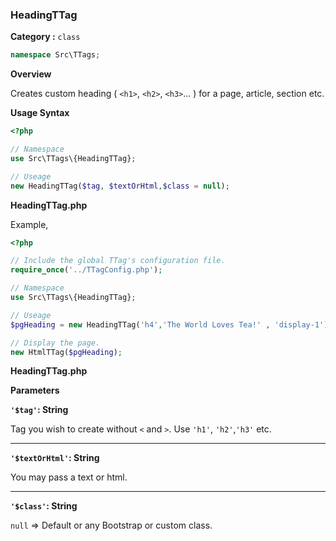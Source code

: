 <h3 class="display-4 mb-5">HeadingTTag</h3>


**Category :** `class`

```php
namespace Src\TTags;
```


**Overview**

Creates custom heading ( `<h1>`, `<h2>`, `<h3>`... ) for a page, article, section etc.

**Usage Syntax**

```php
<?php 

// Namespace
use Src\TTags\{HeadingTTag};

// Useage
new HeadingTTag($tag, $textOrHtml,$class = null);

```
<p class = "ttag-code-caption text-muted"><b>HeadingTTag.php</b></p>

Example,


```php
<?php 

// Include the global TTag's configuration file.
require_once('../TTagConfig.php');

// Namespace
use Src\TTags\{HeadingTTag};

// Useage
$pgHeading = new HeadingTTag('h4','The World Loves Tea!' , 'display-1');

// Display the page.
new HtmlTTag($pgHeading);

```
<p class = "ttag-code-caption text-muted"><b>HeadingTTag.php</b></p>

**Parameters**

**`'$tag'`: String**

Tag you wish to create without `<` and `>`. Use `'h1'`, `'h2'`,`'h3'` etc.

---

**`'$textOrHtml'`: String**

You may pass a text or html.

---

**`'$class'`: String**

`null` => <span class="badge badge-dark">Default</span> or any Bootstrap or custom class.


